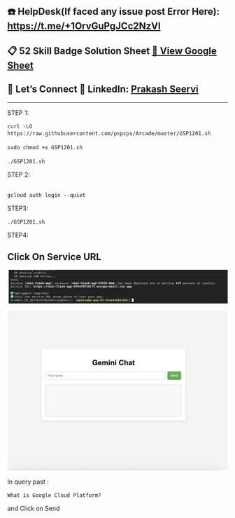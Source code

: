 ## ☎️ HelpDesk(If faced any issue post Error Here): https://t.me/+1OrvGuPgJCc2NzVl

## 📋 52 Skill Badge Solution Sheet [📄 View Google Sheet](https://docs.google.com/spreadsheets/d/1UY1yh_xCRGealyBqSAejjkBSdgjqEj5M_XIQmveGJnU/edit?gid=0#gid=0)


## 🔗 Let’s Connect 👤 **LinkedIn**: [Prakash Seervi](https://www.linkedin.com/in/prakashseervi63/)


---


STEP 1:

```
curl -LO https://raw.githubusercontent.com/pspcps/Arcade/master/GSP1201.sh

sudo chmod +x GSP1201.sh

./GSP1201.sh
```


STEP 2:

```

gcloud auth login --quiet

```

STEP3:

```
./GSP1201.sh

```


STEP4: 



## Click On Service URL 

![alt text](image.png)


![alt text](image-1.png)


In query past : 

```
What is Google Cloud Platform?
```


and Click on Send